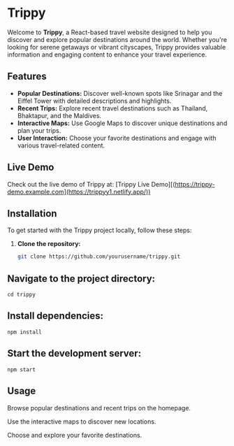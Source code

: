 # Trippy

Welcome to **Trippy**, a React-based travel website designed to help you discover and explore popular destinations around the world. Whether you're looking for serene getaways or vibrant cityscapes, Trippy provides valuable information and engaging content to enhance your travel experience.

## Features

- **Popular Destinations:** Discover well-known spots like Srinagar and the Eiffel Tower with detailed descriptions and highlights.
- **Recent Trips:** Explore recent travel destinations such as Thailand, Bhaktapur, and the Maldives.
- **Interactive Maps:** Use Google Maps to discover unique destinations and plan your trips.
- **User Interaction:** Choose your favorite destinations and engage with various travel-related content.

## Live Demo

Check out the live demo of Trippy at: [Trippy Live Demo][(https://trippy-demo.example.com](https://trippyy1.netlify.app/))

## Installation

To get started with the Trippy project locally, follow these steps:

1. **Clone the repository:**
   ```bash
   git clone https://github.com/yourusername/trippy.git

## Navigate to the project directory:
``
cd trippy
``
## Install dependencies:
``
npm install
``
## Start the development server:
``
npm start
``

## Usage
Browse popular destinations and recent trips on the homepage.

Use the interactive maps to discover new locations.

Choose and explore your favorite destinations.
